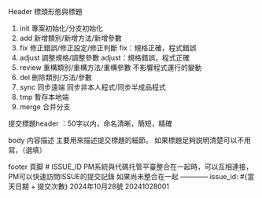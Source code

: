 Header 標頭形態與標題
1. init 專案初始化/分支初始化
2. add 新增類別/新增方法/新增參數
3. fix 修正錯誤/修正設定/修正判斷           fix：規格正確，程式錯誤
4. adjust 調整規格/調整參數                 adjust：規格錯誤，程式正確
5. review 重構類別/重構方法/重構參數    不影響程式運行的變動
6. del 刪除類別/方法/參數
7. sync 同步遠端 同步非本人程式/同步半成品程式   
8. tmp 暫存本地端 
9. merge 合并分支

提交標題header
：50字以内，命名清晰，簡短，精確

body 内容描述
    主要用來描述提交標題的細節。 如果標題足夠説明清楚可以不用寫，（選填）

footer 頁脚
    # ISSUE_ID PM系統與代碼托管平臺整合在一起時，可以互相連接，PM可以快速訪問ISSUE的提交記錄
    如果尚未整合在一起 ———— issue_id: #{當天日期 + 提交次數} 2024年10月28號 20241028001
